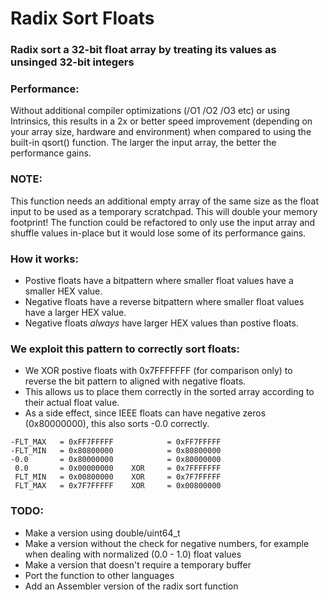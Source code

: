 # Radix Sort Floats

### Radix sort a 32-bit float array by treating its values as unsinged 32-bit integers


### Performance:
Without additional compiler optimizations (/O1 /O2 /O3 etc) or using Intrinsics, 
this results in a 2x or better speed improvement (depending on your array size, hardware and environment)
when compared to using the built-in qsort() function.
The larger the input array, the better the performance gains.

### NOTE: 
This function needs an additional empty array of the same size as the float input to be used as a temporary scratchpad. 
This will double your memory footprint!
The function could be refactored to only use the input array and shuffle values in-place but it would lose some of its performance gains.

### How it works:
- Postive floats have a bitpattern where smaller float values have a smaller HEX value.
- Negative floats have a reverse bitpattern where smaller float values have a larger HEX value.
- Negative floats *always* have larger HEX values than postive floats.

### We exploit this pattern to correctly sort floats:
- We XOR postive floats with 0x7FFFFFFF (for comparison only) to reverse the bit pattern to aligned with negative floats.
- This allows us to place them correctly in the sorted array according to their actual float value.
- As a side effect, since IEEE floats can have negative zeros (0x80000000), this also sorts -0.0 correctly.

```
-FLT_MAX   = 0xFF7FFFFF            = 0xFF7FFFFF
-FLT_MIN   = 0x80800000            = 0x80800000
-0.0       = 0x80000000            = 0x80000000
 0.0       = 0x00000000    XOR     = 0x7FFFFFFF
 FLT_MIN   = 0x00800000    XOR     = 0x7F7FFFFF
 FLT_MAX   = 0x7F7FFFFF    XOR     = 0x00800000
```

### TODO:
- Make a version using double/uint64_t
- Make a version without the check for negative numbers, for example when dealing with normalized (0.0 - 1.0) float values
- Make a version that doesn't require a temporary buffer
- Port the function to other languages
- Add an Assembler version of the radix sort function

